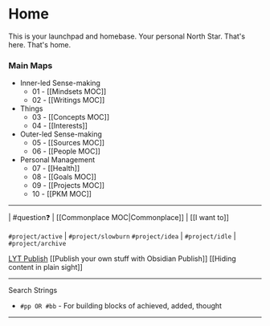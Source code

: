 # Home
This is your launchpad and homebase. Your personal North Star. That's here. That's home.

### Main Maps
- Inner-led Sense-making
    - 01 - [[Mindsets MOC]]
	- 02 - [[Writings MOC]] 
 - Things
	- 03 - [[Concepts MOC]]
	- 04 - [[Interests]]
- Outer-led Sense-making
	- 05 - [[Sources MOC]]
	- 06 - [[People MOC]]
- Personal Management
	- 07 - [[Health]]
	- 08 - [[Goals MOC]]
	- 09 - [[Projects MOC]]
	- 10 - [[PKM MOC]]

---
| #question❓ |   [[Commonplace MOC|Commonplace]] | [[I want to]] 

`#project/active` | `#project/slowburn`
`#project/idea` | `#project/idle` | `#project/archive` 

[LYT Publish](https://publish.obsidian.md/lyt-kit/%2BHome)
[[Publish your own stuff with Obsidian Publish]]
[[Hiding content in plain sight]]

---
Search Strings
- `#pp OR #bb` - For building blocks of achieved, added, thought

---
